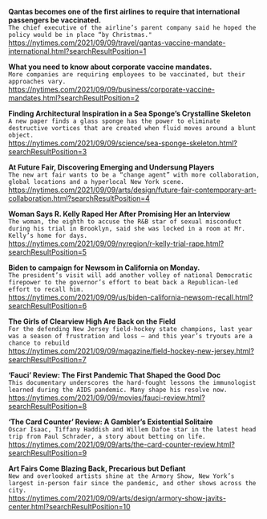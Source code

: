 **Qantas becomes one of the first airlines to require that international passengers be vaccinated.**\
`The chief executive of the airline’s parent company said he hoped the policy would be in place “by Christmas."`\
https://nytimes.com/2021/09/09/travel/qantas-vaccine-mandate-international.html?searchResultPosition=1

**What you need to know about corporate vaccine mandates.**\
`More companies are requiring employees to be vaccinated, but their approaches vary.`\
https://nytimes.com/2021/09/09/business/corporate-vaccine-mandates.html?searchResultPosition=2

**Finding Architectural Inspiration in a Sea Sponge’s Crystalline Skeleton**\
`A new paper finds a glass sponge has the power to eliminate destructive vortices that are created when fluid moves around a blunt object.`\
https://nytimes.com/2021/09/09/science/sea-sponge-skeleton.html?searchResultPosition=3

**At Future Fair, Discovering Emerging and Undersung Players**\
`The new art fair wants to be a “change agent” with more collaboration, global locations and a hyperlocal New York scene.`\
https://nytimes.com/2021/09/09/arts/design/future-fair-contemporary-art-collaboration.html?searchResultPosition=4

**Woman Says R. Kelly Raped Her After Promising Her an Interview**\
`The woman, the eighth to accuse the R&B star of sexual misconduct during his trial in Brooklyn, said she was locked in a room at Mr. Kelly’s home for days.`\
https://nytimes.com/2021/09/09/nyregion/r-kelly-trial-rape.html?searchResultPosition=5

**Biden to campaign for Newsom in California on Monday.**\
`The president’s visit will add another volley of national Democratic firepower to the governor’s effort to beat back a Republican-led effort to recall him.`\
https://nytimes.com/2021/09/09/us/biden-california-newsom-recall.html?searchResultPosition=6

**The Girls of Clearview High Are Back on the Field**\
`For the defending New Jersey field-hockey state champions, last year was a season of frustration and loss — and this year’s tryouts are a chance to rebuild`\
https://nytimes.com/2021/09/09/magazine/field-hockey-new-jersey.html?searchResultPosition=7

**‘Fauci’ Review: The First Pandemic That Shaped the Good Doc**\
`This documentary underscores the hard-fought lessons the immunologist learned during the AIDS pandemic. Many shape his resolve now.`\
https://nytimes.com/2021/09/09/movies/fauci-review.html?searchResultPosition=8

**‘The Card Counter’ Review: A Gambler’s Existential Solitaire**\
`Oscar Isaac, Tiffany Haddish and Willem Dafoe star in the latest head trip from Paul Schrader, a story about betting on life.`\
https://nytimes.com/2021/09/09/arts/the-card-counter-review.html?searchResultPosition=9

**Art Fairs Come Blazing Back, Precarious but Defiant**\
`New and overlooked artists shine at the Armory Show, New York’s largest in-person fair since the pandemic, and other shows across the city.`\
https://nytimes.com/2021/09/09/arts/design/armory-show-javits-center.html?searchResultPosition=10

